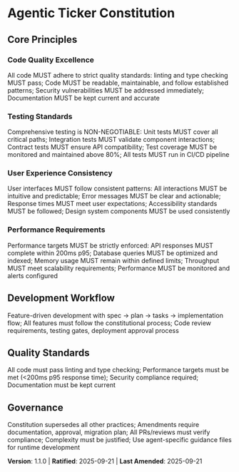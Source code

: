 <!-- Sync Impact Report -->
<!-- Version change: 1.0.0 → 1.1.0 -->
<!-- Modified principles: Test-First Development → Code Quality Excellence, Contract-Driven Design → Testing Standards, CLI Interface → User Experience Consistency, Observability & Simplicity → Performance Requirements -->
<!-- Added sections: (none - structure preserved) -->
<!-- Removed sections: (none - structure preserved) -->
<!-- Templates requiring updates: ✅ .specify/templates/plan-template.md, ✅ .specify/templates/spec-template.md, ✅ .specify/templates/tasks-template.md -->
<!-- Follow-up TODOs: (none) -->

# Agentic Ticker Constitution

## Core Principles

### Code Quality Excellence
All code MUST adhere to strict quality standards: linting and type checking MUST pass; Code MUST be readable, maintainable, and follow established patterns; Security vulnerabilities MUST be addressed immediately; Documentation MUST be kept current and accurate

### Testing Standards
Comprehensive testing is NON-NEGOTIABLE: Unit tests MUST cover all critical paths; Integration tests MUST validate component interactions; Contract tests MUST ensure API compatibility; Test coverage MUST be monitored and maintained above 80%; All tests MUST run in CI/CD pipeline

### User Experience Consistency
User interfaces MUST follow consistent patterns: All interactions MUST be intuitive and predictable; Error messages MUST be clear and actionable; Response times MUST meet user expectations; Accessibility standards MUST be followed; Design system components MUST be used consistently

### Performance Requirements
Performance targets MUST be strictly enforced: API responses MUST complete within 200ms p95; Database queries MUST be optimized and indexed; Memory usage MUST remain within defined limits; Throughput MUST meet scalability requirements; Performance MUST be monitored and alerts configured

## Development Workflow

Feature-driven development with spec → plan → tasks → implementation flow; All features must follow the constitutional process; Code review requirements, testing gates, deployment approval process

## Quality Standards

All code must pass linting and type checking; Performance targets must be met (<200ms p95 response time); Security compliance required; Documentation must be kept current

## Governance

Constitution supersedes all other practices; Amendments require documentation, approval, migration plan; All PRs/reviews must verify compliance; Complexity must be justified; Use agent-specific guidance files for runtime development

**Version**: 1.1.0 | **Ratified**: 2025-09-21 | **Last Amended**: 2025-09-21